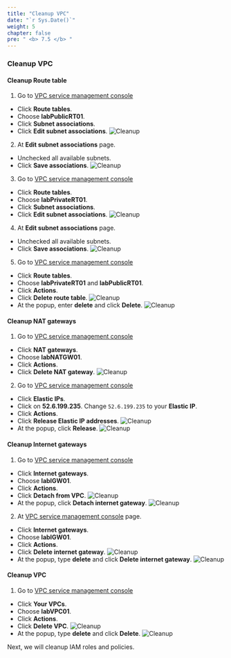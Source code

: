 ```yaml
---
title: "Cleanup VPC"
date: "`r Sys.Date()`"
weight: 5
chapter: false
pre: " <b> 7.5 </b> "
---
```


### Cleanup VPC

#### Cleanup Route table

1. Go to [VPC service management console](https://console.aws.amazon.com/vpc/home)

- Click **Route tables**.
- Choose **labPublicRT01**.
- Click **Subnet associations**.
- Click **Edit subnet associations**.
  ![Cleanup](/workshop-01-wordpress-deployment-on-eks/images/7.cleanup/ws01-cleanup13.png)

2. At **Edit subnet associations** page.

- Unchecked all available subnets.
- Click **Save associations**.
  ![Cleanup](/workshop-01-wordpress-deployment-on-eks/images/7.cleanup/ws01-cleanup14.png)

3. Go to [VPC service management console](https://console.aws.amazon.com/vpc/home)

- Click **Route tables**.
- Choose **labPrivateRT01**.
- Click **Subnet associations**.
- Click **Edit subnet associations**.
  ![Cleanup](/workshop-01-wordpress-deployment-on-eks/images/7.cleanup/ws01-cleanup15.png)

4. At **Edit subnet associations** page.

- Unchecked all available subnets.
- Click **Save associations**.
  ![Cleanup](/workshop-01-wordpress-deployment-on-eks/images/7.cleanup/ws01-cleanup14.png)

5. Go to [VPC service management console](https://console.aws.amazon.com/vpc/home)

- Click **Route tables**.
- Choose **labPrivateRT01** and **labPublicRT01**.
- Click **Actions**.
- Click **Delete route table**.
  ![Cleanup](/workshop-01-wordpress-deployment-on-eks/images/7.cleanup/ws01-cleanup16.png)
- At the popup, enter **delete** and click **Delete**.
  ![Cleanup](/workshop-01-wordpress-deployment-on-eks/images/7.cleanup/ws01-cleanup17.png)

#### Cleanup NAT gateways

1. Go to [VPC service management console](https://console.aws.amazon.com/vpc/home)

- Click **NAT gateways**.
- Choose **labNATGW01**.
- Click **Actions**.
- Click **Delete NAT gateway**.
  ![Cleanup](/workshop-01-wordpress-deployment-on-eks/images/7.cleanup/ws01-cleanup18.png)

2. Go to [VPC service management console](https://console.aws.amazon.com/vpc/home)

- Click **Elastic IPs**.
- Click on **52.6.199.235**. Change `52.6.199.235` to your **Elastic IP**.
- Click **Actions**.
- Click **Release Elastic IP addresses**.
  ![Cleanup](/workshop-01-wordpress-deployment-on-eks/images/7.cleanup/ws01-cleanup19.png)
- At the popup, click **Release**.
  ![Cleanup](/workshop-01-wordpress-deployment-on-eks/images/7.cleanup/ws01-cleanup20.png)

#### Cleanup Internet gateways

1. Go to [VPC service management console](https://console.aws.amazon.com/vpc/home)

- Click **Internet gateways**.
- Choose **labIGW01**.
- Click **Actions**.
- Click **Detach from VPC**.
  ![Cleanup](/workshop-01-wordpress-deployment-on-eks/images/7.cleanup/ws01-cleanup21.png)
- At the popup, click **Detach internet gateway**.
  ![Cleanup](/workshop-01-wordpress-deployment-on-eks/images/7.cleanup/ws01-cleanup22.png)

2. At [VPC service management console](https://console.aws.amazon.com/vpc/home) page.

- Click **Internet gateways**.
- Choose **labIGW01**.
- Click **Actions**.
- Click **Delete internet gateway**.
  ![Cleanup](/workshop-01-wordpress-deployment-on-eks/images/7.cleanup/ws01-cleanup23.png)
- At the popup, type **delete** and click **Delete internet gateway**.
  ![Cleanup](/workshop-01-wordpress-deployment-on-eks/images/7.cleanup/ws01-cleanup24.png)

#### Cleanup VPC

1. Go to [VPC service management console](https://console.aws.amazon.com/vpc/home)

- Click **Your VPCs**.
- Choose **labVPC01**.
- Click **Actions**.
- Click **Delete VPC**.
  ![Cleanup](/workshop-01-wordpress-deployment-on-eks/images/7.cleanup/ws01-cleanup27.png)
- At the popup, type **delete** and click **Delete**.
  ![Cleanup](/workshop-01-wordpress-deployment-on-eks/images/7.cleanup/ws01-cleanup28.png)

Next, we will cleanup IAM roles and policies.
